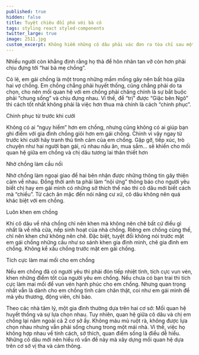 ```yaml
---
published: true
hidden: false
title: Tuyệt chiêu đối phó với bà cô
tags: styling react styled-components
twitter_large: true
image: 2511.jpg
custom_excerpt: Không hiếm những cô dâu phải vác đơn ra tòa chỉ sau một thời gian ngắn chung sống với mẹ chồng và sống chung với em gái chồng.
---
```


Nhiều người còn khẳng định rằng họ thà để hôn nhân tan vỡ còn hơn phải chịu đựng tới “hai bà mẹ chồng”.

Có lẽ, em gái chồng là một trong những mầm mống gây nên bất hòa giữa hai vợ chồng. Em chồng chẳng phải huyết thống, cũng chẳng phải do ta chọn, cho nên mối quan hệ với em chồng phải chăng chính là sự bắt buộc phải “chung sống” và chịu đựng nhau. Vì thế, để “trị” được “Giặc bên Ngô” thì cách tốt nhất không phải là việc hơn thua mà chính là cách “chinh phục”.

Chinh phục từ trước khi cưới

Không có ai “nguy hiểm” hơn em chồng, nhưng cũng không có ai giúp bạn ghi điểm với gia đình chồng giỏi hơn em gái chồng. Chính vì vậy ngay từ trước khi cưới hãy tranh thủ tình cảm của em chồng. Gặp gỡ, tiếp xúc, trò chuyện như hai người bạn gái, rủ nhau nấu ăn, mua sắm… sẽ khiến cho mối quan hệ giữa em chồng và chị dâu tương lai thân thiết hơn

Nhờ chồng làm cầu nối

Nhờ chồng làm ngoại giao để hai bên nhận được những thông tin gây thiện cảm về nhau. Đồng thời anh ta phải làm “nội ứng” thông báo cho người yêu biết chị hay em gái mình có những sở thích thế nào thì cô dâu mới biết cách mà “chiều”. Từ cách ăn mặc đến nói năng cư xử, cô dâu không nên quá khác biệt với em chồng.

Luôn khen em chồng

Khi cô dâu về nhà chồng chỉ nên khen mà không nên chê bất cứ điều gì nhất là về nhà cửa, nếp sinh hoạt của nhà chồng. Riêng em chồng cũng thế, chỉ nên khen chứ không nên chê. Đặc biệt, tuyệt đối không nói trước mặt em gái chồng những câu như so sánh khen gia đình mình, chê gia đình em chồng. Không kể xấu chồng trước mặt em gái chồng.

Tích cực làm mai mối cho em chồng

Nếu em chồng đã có người yêu thì phải đón tiếp nhiệt tình, tích cực vun vén, khen những điểm tốt của người yêu em chồng. Nếu chưa có bạn trai thì tích cực làm mai mối để vun vén hạnh phúc cho em chồng. Nhưng quan trọng nhất vẫn là dành cho em chồng tình cảm chân thật, coi như em gái mình để mà yêu thương, động viên, chỉ bảo.

Theo các nhà tâm lý, một gia đình thường dựa trên hai cơ sở: Mối quan hệ huyết thống và sự lựa chọn nhau. Tuy nhiên, quan hệ giữa cô dâu và chị em chồng lại nằm ngoài cả 2 cơ sở ấy. Không máu mủ ruột rà, không được lựa chọn nhau nhưng vẫn phải sống chung trong một mái nhà. Vì thế, việc họ không hợp nhau về tính cách, sở thích, quan điểm sống là điều dễ hiểu. Những cô dâu mới nên hiểu rõ vấn đề này mà xây dựng mối quan hệ dựa trên cơ sở vị tha và cảm thông.